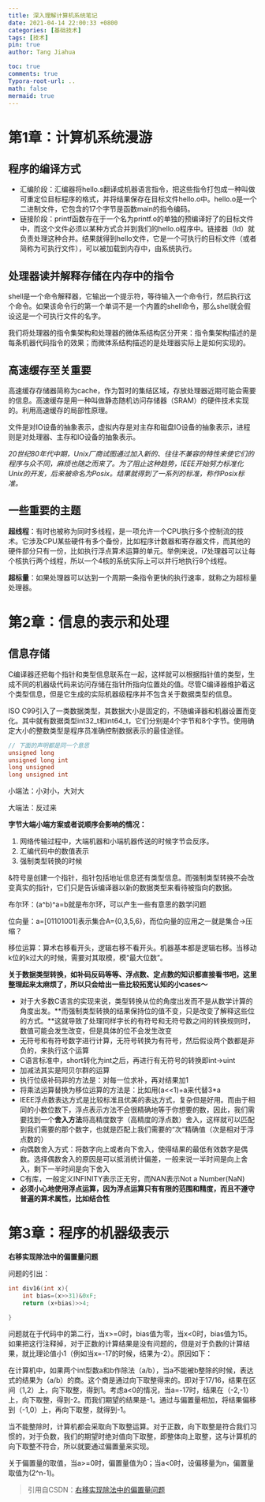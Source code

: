 ```yaml
---
title: 深入理解计算机系统笔记
date: 2021-04-14 22:00:33 +0800
categories: [基础技术]
tags: [技术]
pin: true
author: Tang Jiahua

toc: true
comments: true
Typora-root-url: ..
math: false
mermaid: true
---
```


# 第1章：计算机系统漫游

## 程序的编译方式

- 汇编阶段：汇编器将hello.s翻译成机器语言指令，把这些指令打包成一种叫做可重定位目标程序的格式，并将结果保存在目标文件hello.o中。hello.o是一个二进制文件，它包含的17个字节是函数main的指令编码。
- 链接阶段：printf函数存在于一个名为printf.o的单独的预编译好了的目标文件中，而这个文件必须以某种方式合并到我们的hello.o程序中。链接器（ld）就负责处理这种合并。结果就得到hello文件，它是一个可执行的目标文件（或者简称为可执行文件），可以被加载到内存中，由系统执行。

## 处理器读并解释存储在内存中的指令

shell是一个命令解释器，它输出一个提示符，等待输入一个命令行，然后执行这个命令。如果该命令行的第一个单词不是一个内置的shell命令，那么shel就会假设这是一个可执行文件的名字。



我们将处理器的指令集架构和处理器的微体系结构区分开来：指令集架构描述的是每条机器代码指令的效果；而微体系结构描述的是处理器实际上是如何实现的。

## 高速缓存至关重要

高速缓存存储器简称为cache，作为暂时的集结区域，存放处理器近期可能会需要的信息。高速缓存是用一种叫做静态随机访问存储器（SRAM）的硬件技术实现的。利用高速缓存的局部性原理。

文件是对IO设备的抽象表示，虚拟内存是对主存和磁盘IO设备的抽象表示，进程则是对处理器、主存和IO设备的抽象表示。

*20世纪80年代中期，Unix厂商试图通过加入新的、往往不兼容的特性来使它们的程序与众不同，麻烦也随之而来了。为了阻止这种趋势，IEEE开始努力标准化Unix的开发，后来被命名为Posix。结果就得到了一系列的标准，称作Posix标准。*

## 一些重要的主题

**超线程**：有时也被称为同时多线程，是一项允许一个CPU执行多个控制流的技术。它涉及CPU某些硬件有多个备份，比如程序计数器和寄存器文件，而其他的硬件部分只有一份，比如执行浮点算术运算的单元。举例来说，i7处理器可以让每个核执行两个线程，所以一个4核的系统实际上可以并行地执行8个线程。

**超标量**：如果处理器可以达到一个周期一条指令更快的执行速率，就称之为超标量处理器。

# 第2章：信息的表示和处理

## 信息存储

C编译器还把每个指针和类型信息联系在一起，这样就可以根据指针值的类型，生成不同的机器级代码来访问存储在指针所指向位置处的值。尽管C编译器维护着这个类型信息，但是它生成的实际机器级程序并不包含关于数据类型的信息。



ISO C99引入了一类数据类型，其数据大小是固定的，不随编译器和机器设置而变化。其中就有数据类型int32_t和int64_t，它们分别是4个字节和8个字节。使用确定大小的整数类型是程序员准确控制数据表示的最佳途径。



```c++
// 下面的声明都是同一个意思
unsigned long
unsigned long int
long unsigned
long unsigned int
```



小端法：小对小，大对大

大端法：反过来



**字节大端小端方案或者说顺序会影响的情况：**

1. 网络传输过程中，大端机器和小端机器传送的时候字节会反序。
2. 汇编代码中的数值表示
3. 强制类型转换的时候



&符号是创建一个指针，指针包括地址信息还有类型信息。而强制类型转换不会改变真实的指针，它们只是告诉编译器以新的数据类型来看待被指向的数据。



布尔环：(a^b)^a=b就是布尔环，可以产生一些有意思的数学问题

位向量：a=[01101001]表示集合A={0,3,5,6}，而位向量的应用之一就是集合->压缩？

移位运算：算术右移看开头，逻辑右移不看开头。机器基本都是逻辑右移。当移动k位的k过大的时候，需要对其取模，模“最大位数”。



**关于数据类型转换，如补码反码等等、浮点数、定点数的知识都直接看书吧，这里整理起来太麻烦了，所以只会给出一些比较拓宽认知的小cases～**

- 对于大多数C语言的实现来说，类型转换从位的角度出发而不是从数学计算的角度出发。**而强制类型转换的结果保持位的值不变，只是改变了解释这些位的方式。**这就导致了处理同样字长的有符号和无符号数之间的转换规则时，数值可能会发生改变，但是具体的位不会发生改变
- 无符号和有符号数字进行计算，无符号转换为有符号，然后假设两个数都是非负的，来执行这个运算
- C语言标准中，short转化为int之后，再进行有无符号的转换即int->uint
- 加减法其实是阿贝尔群的运算
- 执行位级补码非的方法是：对每一位求补，再对结果加1
- 将乘法运算替换为移位运算的方法是：比如用(a<<1)+a来代替3*a
- IEEE浮点数表达方式是比较标准且优美的表达方式，复杂但是好用。而由于相同的小数位数下，浮点表示方法不会很精确地等于你想要的数，因此，我们需要找到一个**舍入方法**将高精度数字（高精度的浮点数）舍入，这样就可以匹配到我们需要的那个数字，也就是匹配上我们需要的“次”精确值（次是相对于浮点数的）
- 向偶数舍入方式：将数字向上或者向下舍入，使得结果的最低有效数字是偶数。选择偶数舍入的原因是可以抵消统计偏差，一般来说一半时间是向上舍入，剩下一半时间是向下舍入
- C有库，一般定义INFINITY表示正无穷，而NAN表示Not a Number(NaN)
- **必须小心地使用浮点运算，因为浮点运算只有有限的范围和精度，而且不遵守普遍的算术属性，比如结合性**

# 第3章：程序的机器级表示

**右移实现除法中的偏置量问题**

问题的引出：

```c++
int div16(int x){
    int bias=(x>>31)&0xF;
    return (x+bias)>>4;

}
```

问题就在于代码中的第二行，当x>=0时，bias值为零，当x<0时，bias值为15。如果把这行注释掉，对于正数的计算结果是没有问题的，但是对于负数的计算结果，就比理论值小1（例如当x=-17的时候，结果为-2）。原因如下：

在计算机中，如果两个int型数a和b作除法（a/b），当a不能被b整除的时候，表达式的结果为（a/b）的商。这个商是通过向下取整得来的。即对于17/16，结果在区间（1,2）上，向下取整，得到1。考虑a<0的情况，当a=-17时，结果在（-2,-1）上，向下取整，得到-2。而我们期望的结果是-1。通过与偏置量相加，将结果偏移到（-1,0）上，再向下取整，就得到-1。

当不能整除时，计算机都会采取向下取整运算。对于正数，向下取整是符合我们习惯的，对于负数，我们的期望时绝对值向下取整，即整体向上取整，这与计算机的向下取整不符合，所以就要通过偏置量来实现。

关于偏置量的取值，当a>=0时，偏置量值为0；当a<0时，设偏移量为n，偏置量取值为(2^n-1)。

> 引用自CSDN：[右移实现除法中的偏置量问题](https://blog.csdn.net/Werewolf_Ace/article/details/49924743)


